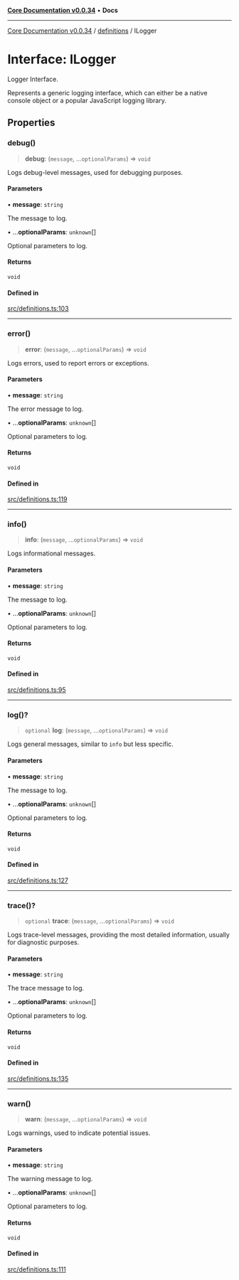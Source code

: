 [**Core Documentation v0.0.34**](../../README.md) • **Docs**

***

[Core Documentation v0.0.34](../../modules.md) / [definitions](../README.md) / ILogger

# Interface: ILogger

Logger Interface.

Represents a generic logging interface, which can either be a native console object or a popular JavaScript logging library.

## Properties

### debug()

> **debug**: (`message`, ...`optionalParams`) => `void`

Logs debug-level messages, used for debugging purposes.

#### Parameters

• **message**: `string`

The message to log.

• ...**optionalParams**: `unknown`[]

Optional parameters to log.

#### Returns

`void`

#### Defined in

[src/definitions.ts:103](https://github.com/stonemjs/core/blob/805ab978d87a028eb5ea9c9da928beb091ec1971/src/definitions.ts#L103)

***

### error()

> **error**: (`message`, ...`optionalParams`) => `void`

Logs errors, used to report errors or exceptions.

#### Parameters

• **message**: `string`

The error message to log.

• ...**optionalParams**: `unknown`[]

Optional parameters to log.

#### Returns

`void`

#### Defined in

[src/definitions.ts:119](https://github.com/stonemjs/core/blob/805ab978d87a028eb5ea9c9da928beb091ec1971/src/definitions.ts#L119)

***

### info()

> **info**: (`message`, ...`optionalParams`) => `void`

Logs informational messages.

#### Parameters

• **message**: `string`

The message to log.

• ...**optionalParams**: `unknown`[]

Optional parameters to log.

#### Returns

`void`

#### Defined in

[src/definitions.ts:95](https://github.com/stonemjs/core/blob/805ab978d87a028eb5ea9c9da928beb091ec1971/src/definitions.ts#L95)

***

### log()?

> `optional` **log**: (`message`, ...`optionalParams`) => `void`

Logs general messages, similar to `info` but less specific.

#### Parameters

• **message**: `string`

The message to log.

• ...**optionalParams**: `unknown`[]

Optional parameters to log.

#### Returns

`void`

#### Defined in

[src/definitions.ts:127](https://github.com/stonemjs/core/blob/805ab978d87a028eb5ea9c9da928beb091ec1971/src/definitions.ts#L127)

***

### trace()?

> `optional` **trace**: (`message`, ...`optionalParams`) => `void`

Logs trace-level messages, providing the most detailed information, usually for diagnostic purposes.

#### Parameters

• **message**: `string`

The trace message to log.

• ...**optionalParams**: `unknown`[]

Optional parameters to log.

#### Returns

`void`

#### Defined in

[src/definitions.ts:135](https://github.com/stonemjs/core/blob/805ab978d87a028eb5ea9c9da928beb091ec1971/src/definitions.ts#L135)

***

### warn()

> **warn**: (`message`, ...`optionalParams`) => `void`

Logs warnings, used to indicate potential issues.

#### Parameters

• **message**: `string`

The warning message to log.

• ...**optionalParams**: `unknown`[]

Optional parameters to log.

#### Returns

`void`

#### Defined in

[src/definitions.ts:111](https://github.com/stonemjs/core/blob/805ab978d87a028eb5ea9c9da928beb091ec1971/src/definitions.ts#L111)
